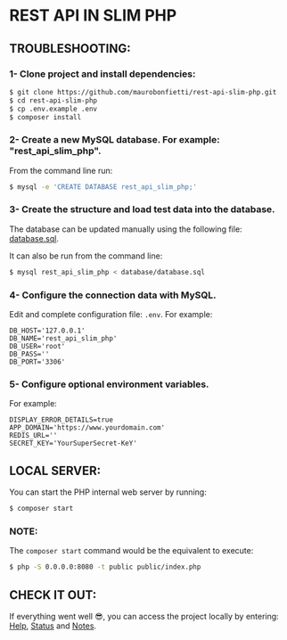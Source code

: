 
# REST API IN SLIM PHP

## TROUBLESHOOTING:

### 1- Clone project and install dependencies:

```bash
$ git clone https://github.com/maurobonfietti/rest-api-slim-php.git
$ cd rest-api-slim-php
$ cp .env.example .env
$ composer install
```


### 2- Create a new MySQL database. For example: "rest_api_slim_php".

From the command line run:

```bash
$ mysql -e 'CREATE DATABASE rest_api_slim_php;'
```


### 3- Create the structure and load test data into the database.

The database can be updated manually using the following file: [database.sql](database/database.sql).

It can also be run from the command line:

```bash
$ mysql rest_api_slim_php < database/database.sql
```


### 4- Configure the connection data with MySQL.

Edit and complete configuration file: `.env`. For example:

```
DB_HOST='127.0.0.1'
DB_NAME='rest_api_slim_php'
DB_USER='root'
DB_PASS=''
DB_PORT='3306'
```


### 5- Configure optional environment variables.

For example:

```
DISPLAY_ERROR_DETAILS=true
APP_DOMAIN='https://www.yourdomain.com'
REDIS_URL=''
SECRET_KEY='YourSuperSecret-KeY'
```


## LOCAL SERVER:

You can start the PHP internal web server by running:

```bash
$ composer start
```

### NOTE:

The `composer start` command would be the equivalent to execute:

```bash
$ php -S 0.0.0.0:8080 -t public public/index.php
```


## CHECK IT OUT:

If everything went well :sunglasses:, you can access the project locally by entering:
[Help](http://localhost:8080), 
[Status](http://localhost:8080/status) and
[Notes](http://localhost:8080/api/v1/notes).
